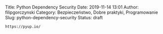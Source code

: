 Title: Python Dependency Security
Date: 2019-11-14 13:01
Author: filipgorczynski
Category: Bezpieczeństwo, Dobre praktyki, Programowanie
Slug: python-dependency-security
Status: draft

`https://pyup.io/`
